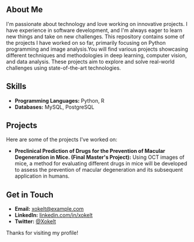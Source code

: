 
## About Me

I'm passionate about technology and love working on innovative projects. I have experience in software development, and I'm always eager to learn new things and take on new challenges. This repository contains some of the projects I have worked on so far, primarily focusing on Python programming and image analysis.You will find various projects showcasing different techniques and methodologies in deep learning, computer vision, and data analysis. These projects aim to explore and solve real-world challenges using state-of-the-art technologies.

## Skills

- **Programming Languages:** Python, R
- **Databases:** MySQL, PostgreSQL

## Projects

Here are some of the projects I've worked on:

- **Preclinical Prediction of Drugs for the Prevention of Macular Degeneration in Mice. (Final Master's Project):** Using OCT images of mice, a method for evaluating different drugs in mice will be developed to assess the prevention of macular degeneration and its subsequent application in humans.

## Get in Touch

- **Email:** [xokelt@example.com](mailto:xokelt@example.com)
- **LinkedIn:** [linkedin.com/in/xokelt](https://www.linkedin.com/in/xokelt)
- **Twitter:** [@Xokelt](https://twitter.com/Xokelt)

Thanks for visiting my profile!
